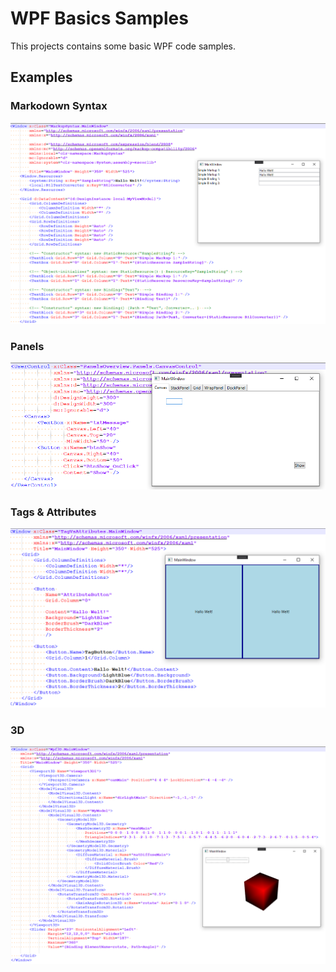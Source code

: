 # WPF Basics Samples

This projects contains some basic WPF code samples.

## Examples

### Markodown Syntax

![MarkupSyntax](./doc/MarkupSyntax.png)

### Panels

![PanelOverview](./doc/PanelOverview.png)

### Tags & Attributes

![TagVsAttributes](./doc/TagVsAttributes.png)

### 3D

![Wpf3D](./doc/Wpf3D.png)